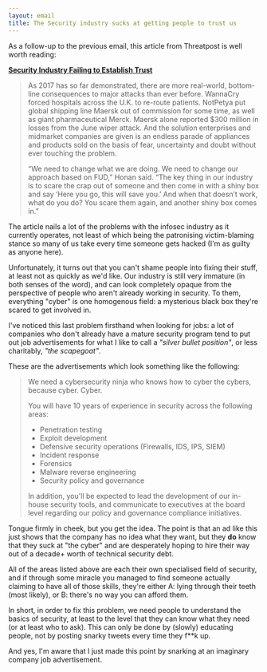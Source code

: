 ```yaml
---
layout: email
title: The Security industry sucks at getting people to trust us
---
```


As a follow-up to the previous email, this article from Threatpost is well worth reading:

[**Security Industry Failing to Establish Trust**](https://threatpost.com/security-industry-failing-to-establish-trust/128321/)

>As 2017 has so far demonstrated, there are more real-world, bottom-line consequences to major attacks than ever before. WannaCry forced hospitals across the U.K. to re-route patients. NotPetya put global shipping line Maersk out of commission for some time, as well as giant pharmaceutical Merck. Maersk alone reported $300 million in losses from the June wiper attack.  And the solution enterprises and midmarket companies are given is an endless parade of appliances and products sold on the basis of fear, uncertainty and doubt without ever touching the problem.
>
>“We need to change what we are doing. We need to change our approach based on FUD,” Honan said. “The key thing in our industry is to scare the crap out of someone and then come in with a shiny box and say ‘Here you go, this will save you.’ And when that doesn’t work, what do you do? You scare them again, and another shiny box comes in.”

The article nails a lot of the problems with the infosec industry as it currently operates, not least of which being the patronising victim-blaming stance so many of us take every time someone gets hacked (I'm as guilty as anyone here). 

Unfortunately, it turns out that you can't shame people into fixing their stuff, at least not as quickly as we'd like. Our industry is still very immature (in both senses of the word), and can look completely opaque from the perspective of people who aren't already working in security. To them, everything "cyber" is one homogenous field: a mysterious black box they're scared to get involved in.

I've noticed this last problem firsthand when looking for jobs: a lot of companies who don't already have a mature security program tend to put out job advertisements for what I like to call a *"silver bullet position"*, or less charitably, *"the scapegoat"*. 

These are the advertisements which look something like the following:

>We need a cybersecurity ninja who knows how to cyber the cybers, because cyber. Cyber.
>
>You will have 10 years of experience in security across the following areas:
>* Penetration testing
>* Exploit development
>* Defensive security operations (Firewalls, IDS, IPS, SIEM)
>* Incident response
>* Forensics
>* Malware reverse engineering
>* Security policy and governance
>
>In addition, you'll be expected to lead the development of our in-house security tools, and communicate to executives at the board level regarding our policy and governance compliance initiatives.

Tongue firmly in cheek, but you get the idea. The point is that an ad like this just shows that the company has no idea what they want, but they **do** know that they suck at "the cyber" and are desperately hoping to hire their way out of a decade+ worth of technical security debt. 

All of the areas listed above are each their own specialised field of security, and if through some miracle you managed to find someone actually claiming to have all of those skills, they're either A: lying through their teeth (most likely), or B: there's no way you can afford them.

In short, in order to fix this problem, we need people to understand the basics of security, at least to the level that they can know what they need (or at least who to ask). This can only be done by (slowly) educating people, not by posting snarky tweets every time they f**k up. 

And yes, I'm aware that I just made this point by snarking at an imaginary company job advertisement.